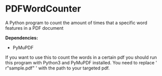 # PDFWordCounter
A Python program to count the amount of times that a specific word features in a PDF document

**Dependencies:**
- PyMuPDF

If you want to use this to count the words in a certain pdf you should run this program with Python3 and PyMuPDF installed. You need to replace ' r"sample.pdf" ' with the path to your targeted pdf.
